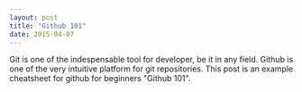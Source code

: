 ```yaml
---
layout: post
title: "Github 101"
date: 2015-04-07
---
```

<p>
Git is one of the indespensable tool for developer, be it in any field. Github is one of the very intuitive platform for git repositories.
This post is an example cheatsheet for github for beginners "Github 101".  
</p>
